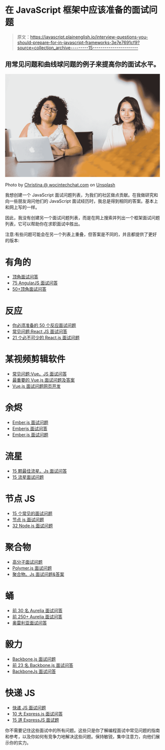 # 在 JavaScript 框架中应该准备的面试问题

> 原文：<https://javascript.plainenglish.io/interview-questions-you-should-prepare-for-in-javascript-frameworks-3e7e7691cf9?source=collection_archive---------15----------------------->

## 用常见问题和曲线球问题的例子来提高你的面试水平。

![](img/1ad790fbf39ae92dad2819e8182ba273.png)

Photo by [Christina @ wocintechchat.com](https://unsplash.com/@wocintechchat?utm_source=medium&utm_medium=referral) on [Unsplash](https://unsplash.com?utm_source=medium&utm_medium=referral)

我想创建一个 JavaScript 面试问题列表，为我们的社区做点贡献。在我做研究和向一些朋友询问他们的 JavaScript 面试经历时，我总是得到相同的答案。基本上和网上写的一样。

因此，我没有创建另一个面试问题列表，而是在网上搜索并列出一个框架面试问题列表，它可以帮助你在求职面试中胜出。

注意:有些问题可能会在另一个列表上重叠，但答案是不同的，并且都提供了更好的版本:

# 有角的

*   [顶角面试问答](https://hackr.io/blog/angular-interview-questions)
*   [75 AngularJS 面试问答](https://www.guru99.com/angular-js-interview-questions.html)
*   [50+顶角面试问答](https://dzone.com/articles/50-top-angular-interview-questions-amp-answers)

# 反应

*   [你必须准备的 50 个反应面试问题](https://www.edureka.co/blog/interview-questions/react-interview-questions/)
*   [常见问题:React JS 面试问答](https://vigowebs.medium.com/frequently-asked-react-js-interview-questions-and-answers-36f3dd99f486)
*   [21 个必不可少的 React.js 面试问题](https://www.toptal.com/react/interview-questions)

# 某视频剪辑软件

*   [常见问题:Vue。JS 面试问答](https://vigowebs.medium.com/frequently-asked-vue-js-interview-questions-and-answers-3e8b97da8d5d)
*   [最重要的 Vue.js 面试问题及答案](https://www.javatpoint.com/vue-js-interview-questions)
*   [Vue.js 面试问题网页开发](https://www.zeolearn.com/interview-questions/vue-js)

# 余烬

*   [Ember.js 面试问题](https://www.javatpoint.com/ember-js-interview-questions-and-answers)
*   [Emberjs 面试问答](https://www.code-sample.com/2018/03/emberjs-interview-questions-and-answers.html)
*   [Ember.js 面试问题](https://www.tutorialandexample.com/ember-js-interview-questions/)

# 流星

*   [15 颗最佳流星。Js 面试问答](https://www.code-sample.com/2018/03/meteor-js-interview-questions-and.html)
*   [15 流星面试问题](https://www.tutorialandexample.com/meteor-interview-questions/)

# 节点 JS

*   [15 个常见的面试问题](https://livecodestream.dev/post/15-commonly-asked-nodejs-interview-questions/)
*   [节点 js 面试问题](https://hackr.io/blog/node-js-interview-questions)
*   [32 Node.js 面试问题](https://www.javatpoint.com/node-js-interview-questions)

# 聚合物

*   [高分子面试问题](https://www.interviewgig.com/polymer-js-interview-questions-and-answers/)
*   [Polymer.js 面试问题](https://www.tutorialandexample.com/polymer-js-interview-questions/)
*   [聚合物。Js 面试问题&答案](https://interviewquestions.ap6am.com/tag/polymer-js/)

# 蛹

*   [前 30 名 Aurelia 面试问答](https://www.tutorialandexample.com/aurelia-interview-questions/)
*   [前 250+ Aurelia 面试问答](https://www.wisdomjobs.com/e-university/aurelia-interview-questions.html)
*   [奥雷利亚面试问答](https://www.interviewgig.com/aurelia-interview-questions-and-answers/)

# 毅力

*   [Backbone.js 面试问题](https://www.javatpoint.com/backbone-js-interview-questions-and-answers)
*   [前 23 名 Backbone.js 面试问答](https://www.qfles.com/interview-question/backbone-js-interview-questions)
*   [BackboneJs 面试问答](https://www.code-sample.com/2018/03/backbonejs-interview-questions-and.html)

# 快递 JS

*   [快递 JS 面试问题](https://www.educba.com/express-js-interview-questions/)
*   [10 大 Express.js 面试问答](https://www.fullstacktutorials.com/interviews/top-10-express-js-interview-questions-answers-30.html)
*   [15 道 ExpressJS 面试题](https://www.tutorialandexample.com/expressjs-interview-questions/)

你不需要记住这些面试中的所有问题。这些只是你了解编程面试中常见问题的指南和参考，以及你如何有竞争力地解决这些问题。保持敏锐，集中注意力，向他们展示你的实力。